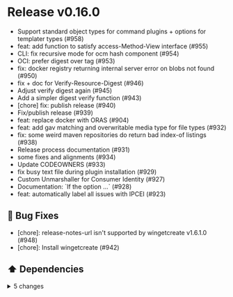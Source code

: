 # Release v0.16.0

- Support standard object types for command plugins + options for templater types (#958)
- feat: add function to satisfy access-Method-View interface (#955)
- CLI:  fix recursive mode for ocm hash component (#954)
- OCI: prefer digest over tag (#953)
- fix: docker registry returning internal server error on blobs not found (#950)
- fix + doc for Verify-Resource-Digest (#946)
- Adjust verify digest again (#945)
- Add a simpler digest verify function (#943)
- [chore] fix: publish release (#940)
- Fix/publish release (#939)
- feat: replace docker with ORAS (#904)
- feat: add gav matching and overwritable media type for file types (#932)
- fix: some weird maven repositories do return bad index-of listings (#938)
- Release process documentation (#931)
- some fixes and alignments (#934)
- Update CODEOWNERS (#933)
- fix busy text file during plugin installation (#929)
- Custom Unmarshaller for Consumer Identity (#927)
- Documentation: \`If the option ...\` (#928)
- feat: automatically label all issues with IPCEI (#923)

## 🐛 Bug Fixes

- [chore]: release-notes-url isn't supported by wingetcreate v1.6.1.0 (#948)
- [chore]: Install wingetcreate (#942)

## ⬆️ Dependencies

<details>
<summary>5 changes</summary>

- chore(dependencies): bump the ci group across 1 directory with 3 updates (#957)
- Bump the go group with 7 updates (#941)
- Bump the go group with 9 updates (#936)
- Bump the go group with 13 updates (#925)
- Bump Determinate Systems/nix-installer-action from 13 to 14 in the ci group (#926)

-

</details>
